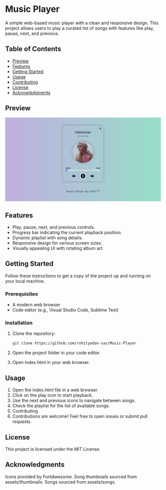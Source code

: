 # Music Player

A simple web-based music player with a clean and responsive design. This project allows users to play a curated list of songs with features like play, pause, next, and previous.

## Table of Contents
- [Preview](#preview)
- [Features](#features)
- [Getting Started](#getting-started)
- [Usage](#usage)
- [Contributing](#contributing)
- [License](#license)
- [Acknowledgments](#acknowledgments)

## Preview
![preview.png](./assets/preview.png?raw=true)

## Features
- Play, pause, next, and previous controls.
- Progress bar indicating the current playback position.
- Dynamic playlist with song details.
- Responsive design for various screen sizes.
- Visually appealing UI with rotating album art.

## Getting Started
Follow these instructions to get a copy of the project up and running on your local machine.

### Prerequisites
- A modern web browser
- Code editor (e.g., Visual Studio Code, Sublime Text)

### Installation
1. Clone the repository:
   ```bash
   git clone https://github.com/rohityadav-sas/Music-Player

3. Open the project folder in your code editor.

4. Open index.html in your web browser.

## Usage
1. Open the index.html file in a web browser.
2. Click on the play icon to start playback.
3. Use the next and previous icons to navigate between songs.
4. Check the playlist for the list of available songs.
5. Contributing
6. Contributions are welcome! Feel free to open issues or submit pull requests.

## License
This project is licensed under the MIT License.

## Acknowledgments
Icons provided by FontAwesome.
Song thumbnails sourced from assets/thumbnails.
Songs sourced from assets/songs.
